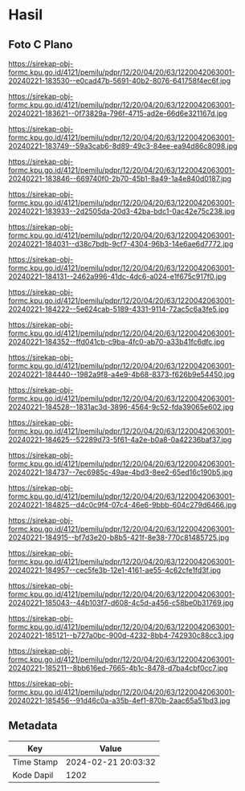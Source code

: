 # Hasil

## Foto C Plano

https://sirekap-obj-formc.kpu.go.id/4121/pemilu/pdpr/12/20/04/20/63/1220042063001-20240221-183530--e0cad47b-5691-40b2-8076-641758f4ec6f.jpg

https://sirekap-obj-formc.kpu.go.id/4121/pemilu/pdpr/12/20/04/20/63/1220042063001-20240221-183621--0f73829a-796f-4715-ad2e-66d6e321167d.jpg

https://sirekap-obj-formc.kpu.go.id/4121/pemilu/pdpr/12/20/04/20/63/1220042063001-20240221-183749--59a3cab6-8d89-49c3-84ee-ea94d86c8098.jpg

https://sirekap-obj-formc.kpu.go.id/4121/pemilu/pdpr/12/20/04/20/63/1220042063001-20240221-183846--669740f0-2b70-45b1-8a49-1a4e840d0187.jpg

https://sirekap-obj-formc.kpu.go.id/4121/pemilu/pdpr/12/20/04/20/63/1220042063001-20240221-183933--2d2505da-20d3-42ba-bdc1-0ac42e75c238.jpg

https://sirekap-obj-formc.kpu.go.id/4121/pemilu/pdpr/12/20/04/20/63/1220042063001-20240221-184031--d38c7bdb-9cf7-4304-96b3-14e6ae6d7772.jpg

https://sirekap-obj-formc.kpu.go.id/4121/pemilu/pdpr/12/20/04/20/63/1220042063001-20240221-184131--2462a996-41dc-4dc6-a024-e1f675c917f0.jpg

https://sirekap-obj-formc.kpu.go.id/4121/pemilu/pdpr/12/20/04/20/63/1220042063001-20240221-184222--5e624cab-5189-4331-9114-72ac5c6a3fe5.jpg

https://sirekap-obj-formc.kpu.go.id/4121/pemilu/pdpr/12/20/04/20/63/1220042063001-20240221-184352--ffd041cb-c9ba-4fc0-ab70-a33b41fc6dfc.jpg

https://sirekap-obj-formc.kpu.go.id/4121/pemilu/pdpr/12/20/04/20/63/1220042063001-20240221-184440--1982a9f8-a4e9-4b68-8373-f626b9e54450.jpg

https://sirekap-obj-formc.kpu.go.id/4121/pemilu/pdpr/12/20/04/20/63/1220042063001-20240221-184528--1831ac3d-3896-4564-9c52-fda39065e602.jpg

https://sirekap-obj-formc.kpu.go.id/4121/pemilu/pdpr/12/20/04/20/63/1220042063001-20240221-184625--52289d73-5f61-4a2e-b0a8-0a42236baf37.jpg

https://sirekap-obj-formc.kpu.go.id/4121/pemilu/pdpr/12/20/04/20/63/1220042063001-20240221-184737--7ec6985c-49ae-4bd3-8ee2-65ed16c190b5.jpg

https://sirekap-obj-formc.kpu.go.id/4121/pemilu/pdpr/12/20/04/20/63/1220042063001-20240221-184825--d4c0c9f4-07c4-46e6-9bbb-604c279d6466.jpg

https://sirekap-obj-formc.kpu.go.id/4121/pemilu/pdpr/12/20/04/20/63/1220042063001-20240221-184915--bf7d3e20-b8b5-421f-8e38-770c81485725.jpg

https://sirekap-obj-formc.kpu.go.id/4121/pemilu/pdpr/12/20/04/20/63/1220042063001-20240221-184957--cec5fe3b-12e1-4161-ae55-4c62cfe1fd3f.jpg

https://sirekap-obj-formc.kpu.go.id/4121/pemilu/pdpr/12/20/04/20/63/1220042063001-20240221-185043--44b103f7-d608-4c5d-a456-c58be0b31769.jpg

https://sirekap-obj-formc.kpu.go.id/4121/pemilu/pdpr/12/20/04/20/63/1220042063001-20240221-185121--b727a0bc-900d-4232-8bb4-742930c88cc3.jpg

https://sirekap-obj-formc.kpu.go.id/4121/pemilu/pdpr/12/20/04/20/63/1220042063001-20240221-185211--8bb616ed-7665-4b1c-8478-d7ba4cbf0cc7.jpg

https://sirekap-obj-formc.kpu.go.id/4121/pemilu/pdpr/12/20/04/20/63/1220042063001-20240221-185456--91d46c0a-a35b-4ef1-870b-2aac65a51bd3.jpg


## Metadata

| Key        | Value               |
| ---------- | ------------------- |
| Time Stamp | 2024-02-21 20:03:32 |
| Kode Dapil | 1202                |



